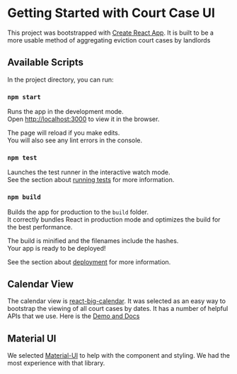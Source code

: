 # Getting Started with Court Case UI

This project was bootstrapped with [Create React App](https://github.com/facebook/create-react-app).
It is built to be a more usable method of aggregating eviction court cases by landlords

## Available Scripts

In the project directory, you can run:

### `npm start`

Runs the app in the development mode.\
Open [http://localhost:3000](http://localhost:3000) to view it in the browser.

The page will reload if you make edits.\
You will also see any lint errors in the console.

### `npm test`

Launches the test runner in the interactive watch mode.\
See the section about [running tests](https://facebook.github.io/create-react-app/docs/running-tests) for more information.

### `npm build`

Builds the app for production to the `build` folder.\
It correctly bundles React in production mode and optimizes the build for the best performance.

The build is minified and the filenames include the hashes.\
Your app is ready to be deployed!

See the section about [deployment](https://facebook.github.io/create-react-app/docs/deployment) for more information.


## Calendar View

The calendar view is [react-big-calendar](https://jquense.github.io/react-big-calendar/examples/index.html).  It was selected as an easy way to bootstrap the viewing of all court cases by dates.  It has a number of helpful APIs that we use.
Here is the [Demo and Docs](https://jquense.github.io/react-big-calendar/examples/index.html#prop-selected)


## Material UI
We selected [Material-UI](https://material-ui.com/) to help with the component and styling.  We had the most experience with that library.